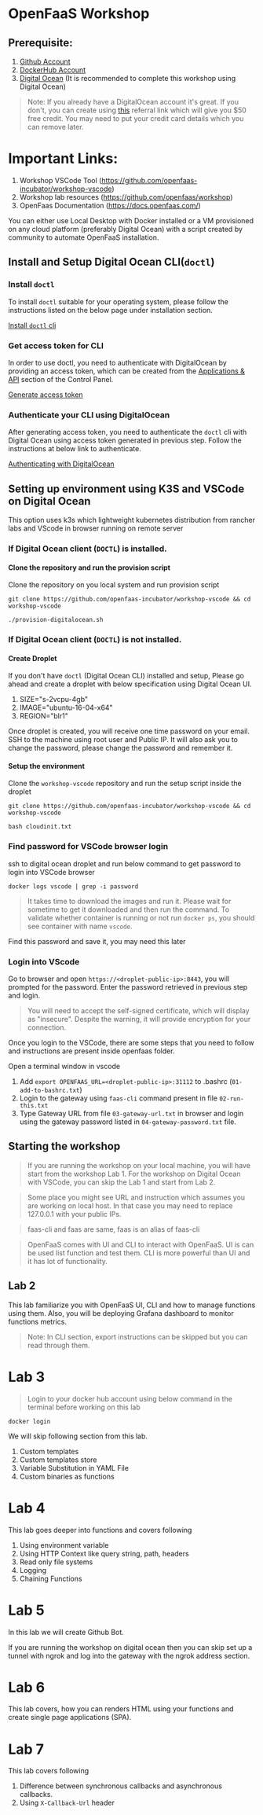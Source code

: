 # OpenFaaS Workshop

## Prerequisite:
1. [Github Account](https://www.github.com)
2. [DockerHub Account](https://www.dockerhub.com)
3. [Digital Ocean](https://www.digitalocean.com)
(It is recommended to complete this workshop using Digital Ocean)
> Note: If you already have a DigitalOcean account it's great. If you don't, you can create using [this](https://m.do.co/c/1edc3a68b25d) referral link which will give you $50 free credit. You may need to put your credit card details which you can remove later. 

# Important Links:

1. Workshop VSCode Tool (https://github.com/openfaas-incubator/workshop-vscode)
2. Workshop lab resources (https://github.com/openfaas/workshop)
3. OpenFaas Documentation (https://docs.openfaas.com/)

You can either use Local Desktop with Docker installed or a VM provisioned on any cloud platform (preferably Digital Ocean) with a script created by community to automate OpenFaaS installation.


## Install and Setup Digital Ocean CLI(`doctl`)

### Install `doctl` 

To install `doctl` suitable for your operating system, please follow the instructions listed on the below page under installation section.

[Install `doctl` cli](https://github.com/digitalocean/doctl/blob/master/README.md#installing-doctl)

### Get access token for CLI
In order to use doctl, you need to authenticate with DigitalOcean by providing an access token, which can be created from the [Applications & API](https://cloud.digitalocean.com/settings/api/tokens) section of the Control Panel. 

[Generate access token](https://www.digitalocean.com/docs/api/create-personal-access-token/)

### Authenticate your CLI using DigitalOcean 

After generating access token, you need to authenticate the `doctl` cli with Digital Ocean using access token generated in previous step. Follow the instructions at below link to authenticate.

[Authenticating with DigitalOcean](https://github.com/digitalocean/doctl/blob/master/README.md#authenticating-with-digitalocean)

## Setting up environment using K3S and VSCode on Digital Ocean
This option uses k3s which lightweight kubernetes distribution from rancher labs and VScode in browser running on remote server

### If Digital Ocean client (`DOCTL`) is installed.

#### Clone the repository and run the provision script

Clone the repository on you local system and run provision script

```
git clone https://github.com/openfaas-incubator/workshop-vscode && cd workshop-vscode
```
```
./provision-digitalocean.sh
```

### If Digital Ocean client (`DOCTL`) is not installed.

#### Create Droplet 
If you don't have `doctl` (Digital Ocean CLI) installed and setup, Please go ahead and create a droplet with below specification using 
Digital Ocean UI.

1. SIZE="s-2vcpu-4gb"
2. IMAGE="ubuntu-16-04-x64"
3. REGION="blr1"

Once droplet is created, you will receive one time password on your email. SSH to the machine using root user and Public IP. It will also ask you to change the password, please change the password and remember it. 

#### Setup the environment
Clone the `workshop-vscode` repository and run the setup script inside the droplet
```
git clone https://github.com/openfaas-incubator/workshop-vscode && cd workshop-vscode
```
```
bash cloudinit.txt
```



### Find password for VSCode browser login
ssh to digital ocean droplet and run below command to get password to login into VSCode browser 

```
docker logs vscode | grep -i password
```

> It takes time to download the images and run it. Please wait for sometime to get it downloaded and then run the command. To validate whether container is running or not run `docker ps`, you should see container with name `vscode`.

Find this password and save it, you may need this later

### Login into VScode
Go to browser and open `https://<droplet-public-ip>:8443`, you will prompted for the password. Enter the password retrieved in previous step and login. 

> You will need to accept the self-signed certificate, which will display as "insecure". Despite the warning, it will provide encryption for your connection.

Once you login to the VSCode, there are some steps that you need to follow and instructions are present inside openfaas folder.

Open a terminal window in vscode

1. Add `export OPENFAAS_URL=<droplet-public-ip>:31112` to .bashrc (`01-add-to-bashrc.txt`)
2. Login to the gateway using `faas-cli` command present in file `02-run-this.txt`
3. Type Gateway URL from file `03-gateway-url.txt` in browser and login using the gateway password listed in `04-gateway-password.txt` file.


## Starting the workshop

> If you are running the workshop on your local machine, you will have start from the workshop Lab 1. For the workshop on Digital Ocean with VSCode, you can skip the Lab 1 and start from Lab 2.

> Some place you might see URL and instruction which assumes you are working on local host. In that case you may need to replace 127.0.0.1 with your public IPs. 

> faas-cli and faas are same, faas is an alias of faas-cli

> OpenFaaS comes with UI and CLI to interact with OpenFaaS. UI is can be used list function and test them. CLI is more powerful than UI and it has lot of functionality.


## Lab 2


This lab familiarize you with OpenFaaS UI, CLI and how to manage functions using them. Also, you will be deploying Grafana dashboard to monitor functions metrics.

> Note: In CLI section, export instructions can be skipped but you can read through them.

# Lab 3

> Login to your docker hub account using below command in the terminal before working on this lab
```
docker login
```

We will skip following section from this lab. 
1. Custom templates
2. Custom templates store
3. Variable Substitution in YAML File
4. Custom binaries as functions

# Lab 4 

This lab goes deeper into functions and covers following
1. Using environment variable
2. Using HTTP Context like query string, path, headers
3. Read only file systems
4. Logging
5. Chaining Functions

# Lab 5
In this lab we will create Github Bot. 

If you are running the workshop on digital ocean then you can skip set up a tunnel with ngrok and log into the gateway with the ngrok address section.

# Lab 6

This lab covers, how you can renders HTML using your functions and create single page applications (SPA).

# Lab 7
This lab covers following
1. Difference between synchronous callbacks and asynchronous callbacks.
2. Using `X-Callback-Url` header